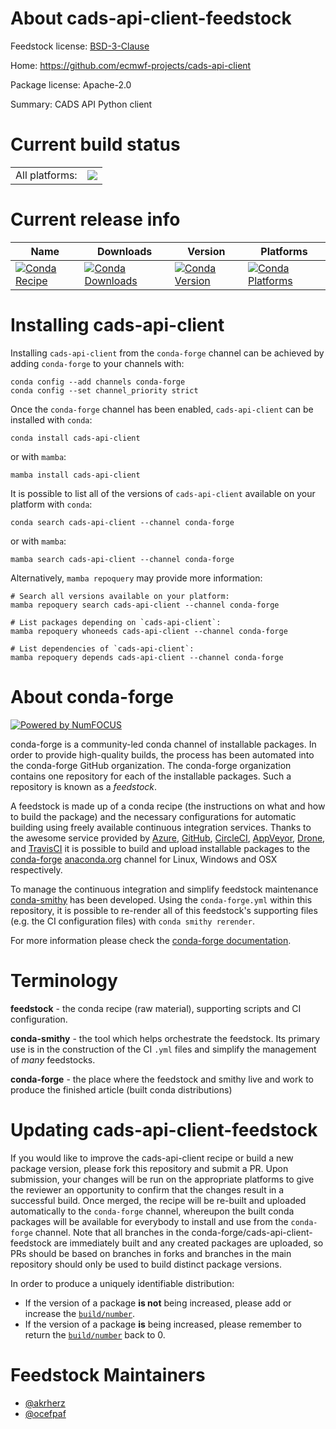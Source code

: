 About cads-api-client-feedstock
===============================

Feedstock license: [BSD-3-Clause](https://github.com/conda-forge/cads-api-client-feedstock/blob/main/LICENSE.txt)

Home: https://github.com/ecmwf-projects/cads-api-client

Package license: Apache-2.0

Summary: CADS API Python client

Current build status
====================


<table><tr><td>All platforms:</td>
    <td>
      <a href="https://dev.azure.com/conda-forge/feedstock-builds/_build/latest?definitionId=22214&branchName=main">
        <img src="https://dev.azure.com/conda-forge/feedstock-builds/_apis/build/status/cads-api-client-feedstock?branchName=main">
      </a>
    </td>
  </tr>
</table>

Current release info
====================

| Name | Downloads | Version | Platforms |
| --- | --- | --- | --- |
| [![Conda Recipe](https://img.shields.io/badge/recipe-cads--api--client-green.svg)](https://anaconda.org/conda-forge/cads-api-client) | [![Conda Downloads](https://img.shields.io/conda/dn/conda-forge/cads-api-client.svg)](https://anaconda.org/conda-forge/cads-api-client) | [![Conda Version](https://img.shields.io/conda/vn/conda-forge/cads-api-client.svg)](https://anaconda.org/conda-forge/cads-api-client) | [![Conda Platforms](https://img.shields.io/conda/pn/conda-forge/cads-api-client.svg)](https://anaconda.org/conda-forge/cads-api-client) |

Installing cads-api-client
==========================

Installing `cads-api-client` from the `conda-forge` channel can be achieved by adding `conda-forge` to your channels with:

```
conda config --add channels conda-forge
conda config --set channel_priority strict
```

Once the `conda-forge` channel has been enabled, `cads-api-client` can be installed with `conda`:

```
conda install cads-api-client
```

or with `mamba`:

```
mamba install cads-api-client
```

It is possible to list all of the versions of `cads-api-client` available on your platform with `conda`:

```
conda search cads-api-client --channel conda-forge
```

or with `mamba`:

```
mamba search cads-api-client --channel conda-forge
```

Alternatively, `mamba repoquery` may provide more information:

```
# Search all versions available on your platform:
mamba repoquery search cads-api-client --channel conda-forge

# List packages depending on `cads-api-client`:
mamba repoquery whoneeds cads-api-client --channel conda-forge

# List dependencies of `cads-api-client`:
mamba repoquery depends cads-api-client --channel conda-forge
```


About conda-forge
=================

[![Powered by
NumFOCUS](https://img.shields.io/badge/powered%20by-NumFOCUS-orange.svg?style=flat&colorA=E1523D&colorB=007D8A)](https://numfocus.org)

conda-forge is a community-led conda channel of installable packages.
In order to provide high-quality builds, the process has been automated into the
conda-forge GitHub organization. The conda-forge organization contains one repository
for each of the installable packages. Such a repository is known as a *feedstock*.

A feedstock is made up of a conda recipe (the instructions on what and how to build
the package) and the necessary configurations for automatic building using freely
available continuous integration services. Thanks to the awesome service provided by
[Azure](https://azure.microsoft.com/en-us/services/devops/), [GitHub](https://github.com/),
[CircleCI](https://circleci.com/), [AppVeyor](https://www.appveyor.com/),
[Drone](https://cloud.drone.io/welcome), and [TravisCI](https://travis-ci.com/)
it is possible to build and upload installable packages to the
[conda-forge](https://anaconda.org/conda-forge) [anaconda.org](https://anaconda.org/)
channel for Linux, Windows and OSX respectively.

To manage the continuous integration and simplify feedstock maintenance
[conda-smithy](https://github.com/conda-forge/conda-smithy) has been developed.
Using the ``conda-forge.yml`` within this repository, it is possible to re-render all of
this feedstock's supporting files (e.g. the CI configuration files) with ``conda smithy rerender``.

For more information please check the [conda-forge documentation](https://conda-forge.org/docs/).

Terminology
===========

**feedstock** - the conda recipe (raw material), supporting scripts and CI configuration.

**conda-smithy** - the tool which helps orchestrate the feedstock.
                   Its primary use is in the construction of the CI ``.yml`` files
                   and simplify the management of *many* feedstocks.

**conda-forge** - the place where the feedstock and smithy live and work to
                  produce the finished article (built conda distributions)


Updating cads-api-client-feedstock
==================================

If you would like to improve the cads-api-client recipe or build a new
package version, please fork this repository and submit a PR. Upon submission,
your changes will be run on the appropriate platforms to give the reviewer an
opportunity to confirm that the changes result in a successful build. Once
merged, the recipe will be re-built and uploaded automatically to the
`conda-forge` channel, whereupon the built conda packages will be available for
everybody to install and use from the `conda-forge` channel.
Note that all branches in the conda-forge/cads-api-client-feedstock are
immediately built and any created packages are uploaded, so PRs should be based
on branches in forks and branches in the main repository should only be used to
build distinct package versions.

In order to produce a uniquely identifiable distribution:
 * If the version of a package **is not** being increased, please add or increase
   the [``build/number``](https://docs.conda.io/projects/conda-build/en/latest/resources/define-metadata.html#build-number-and-string).
 * If the version of a package **is** being increased, please remember to return
   the [``build/number``](https://docs.conda.io/projects/conda-build/en/latest/resources/define-metadata.html#build-number-and-string)
   back to 0.

Feedstock Maintainers
=====================

* [@akrherz](https://github.com/akrherz/)
* [@ocefpaf](https://github.com/ocefpaf/)

